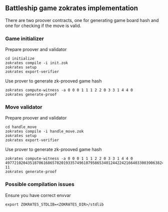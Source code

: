 ## Battleship game zokrates implementation

There are two proover contracts, one for generating game board hash and one for checking if the move is valid.

### Game initializer
Prepare proover and validator
```shell
cd initialize
zokrates compile -i init.zok
zokrates setup
zokrates export-verifier
```
Use prover to generate zk-prooved game hash
```shell
zokrates compute-witness -a 0 0 0 1 1 1 2 2 0 3 3 1 4 4 0
zokrates generate-proof
```

### Move validator
Prepare proover and validator
```shell
cd handle_move
zokrates compile -i handle_move.zok
zokrates setup
zokrates export-verifier
```
Use prover to generate zk-prooved game hash
```shell
zokrates compute-witness -a 0 0 0 1 1 1 2 2 0 3 3 1 4 4 0 4977210204351870616865782019335749618795865340124422421664033003906382406852 11
zokrates generate-proof
```

### Possible compilation issues
Ensure you have correct envvar
```shell
export ZOKRATES_STDLIB=<ZOKRATES_DIR>/stdlib
```
